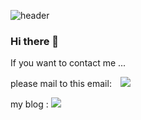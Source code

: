 ![header](https://capsule-render.vercel.app/api?type=wave&color=gradient&section=footer&text=Welcome%20to%20Sini%20World!&fontSize=70&fontAlign=50&fontColor=000000)
### Hi there 👋

<!--
**bobsini601/bobsini601** is a ✨ _special_ ✨ repository because its `README.md` (this file) appears on your GitHub profile.

Here are some ideas to get you started:

- 🔭 I’m currently working on ...
- 🌱 I’m currently learning ...
- 👯 I’m looking to collaborate on ...
- 🤔 I’m looking for help with ...
- 💬 Ask me about ...
- 📫 How to reach me: ...
- 😄 Pronouns: ...
- ⚡ Fun fact: ...
-->

<p>If you want to contact me ...</p>
<p>please mail to this email: <a href="mailto:psh7130@gmail.com">
<img src="https://img.shields.io/badge/Gmail-d14836?style=flat-square&logo=Gmail&logoColor=white&link=mailto:psh7130@gmail.com" style="height : auto; margin-left : 10px; margin-right : 10px;"/></a></p>
<p>my blog : <a href="https://www.notion.so/Study_Home-4253de38e8ea43c1a4000bae01a9e187"><img src="https://img.shields.io/badge/BLOG-FFCA28?style=flat-square&logo=blog&logoColor=white"/></a></p>
</a> 

